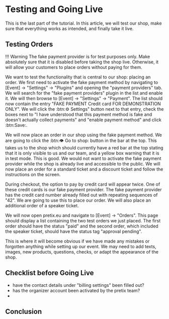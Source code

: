 # Testing and Going Live

This is the last part of the tutorial. 
In this article, we will test our shop, make sure that everything works as intended, and finally take it live. 

## Testing Orders 

!!! Warning 
   The fake payment provider is for test purposes only. 
   Make absolutely sure that it is disabled before taking the shop live. 
   Otherwise, it will allow your customers to place orders without paying for them. 

We want to test the functionality that is central to our shop: placing an order. 
We first need to activate the fake payment method by navigating to [Event] → "Settings" → "Plugins" and opening the "payment providers" tab. 
We will search for the "fake payment providers" plugin in the list and enable it. 
We will then browse to [Event] → "Settings" → "Payment". 
The list should now contain the entry "FAKE PAYMENT Credit card FOR DEMONSTRATION ONLY". 
We will click the :btn:⚙ Settings" button next to that entry, check the boxes next to "I have understood that this payment method is fake and doesn't actually collect payments" and "enable payment method" and click :btn:Save:. 

We will now place an order in our shop using the fake payment method. 
We are going to click the :btn:👁 Go to shop: button in the bar at the top. 
This takes us to the shop which should currently have a red bar at the top stating that it is only visible to us and our team, and a yellow box warning that it is in test mode. 
This is good. 
We would not want to activate the fake payment provider while the shop is already live and accessible to the public. 
We will now place an order for a standard ticket and a discount ticket and follow the instructions on the screen. 

During checkout, the option to pay by credit card will appear twice. 
One of these credit cards is our fake payment provider. 
The fake payment provider has the credit card number already filled out with repeating sequences of "42". 
We are going to use this to place our order. 
We will also place an additional order of a speaker ticket. 

We will now open pretix.eu and navigate to [Event] → "Orders". 
This page should display a list containing the two test orders we just placed. 
The first order should have the status "paid" and the second order, which included the speaker ticket, should have the status tag "approval pending". 

This is where it will become obvious if we have made any mistakes or forgotten anything while setting up our event. 
We may need to add texts, images, new products, questions, checks, or adapt the appearance of the shop. 

## Checklist before Going Live 

 - have the contact details under "billing settings" been filled out? 
 - has the organizer account been activated by the pretix team? 
 - 

 ## Conclusion 